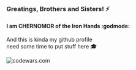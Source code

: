 ### Greatings, Brothers and Sisters! :zap:
#### I am CHERNOMOR of the Iron Hands :godmode:
And this is kinda my github profile  
need some time to put stuff here :mortar_board:

![codewars.com](https://www.codewars.com/users/CHERNOMORGAMES/badges/large "codewars.com")
